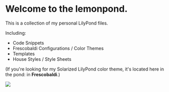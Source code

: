 # Welcome to the lemonpond.

This is a collection of my personal LilyPond files. 

Including:
* Code Snippets
* Frescobaldi Configurations / Color Themes
* Templates
* House Styles / Style Sheets

(If you're looking for my Solarized LilyPond color theme, it's located here in the pond: in **Frescobaldi**.)

![](http://bit.ly/2FHKRyP)

